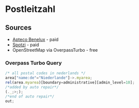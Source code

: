 # Postleitzahl

## Sources

* [Apteco Benelux](https://www.apteco.nl/) - paid
* [Spotzi](https://www.spotzi.com/en/maps/boundaries/4-digit-postal-code-belgium/) - paid
* OpenStreetMap via OverpassTurbo - free

### Overpass Turbo Query

```javascript
/* all postal codes in nederlands */
area["name:de"="Niederlande"]->.myarea;
rel(area.myarea)[boundary=administrative][admin_level=10];
/*added by auto repair*/
(._;>;);
/*end of auto repair*/
out;
```